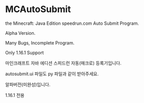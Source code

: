 # MCAutoSubmit

the Minecraft: Java Edition speedrun.com Auto Submit Program.

Alpha Version.

Many Bugs, Incomplete Program.

Only 1.16.1 Support

마인크래프트 자바 에디션 스피드런 자동(매크로) 등록기입니다.

autosubmit.ui 파일도 py 파일과 같이 받아주세요.

알파버전(미완성)입니다.

1.16.1 전용
